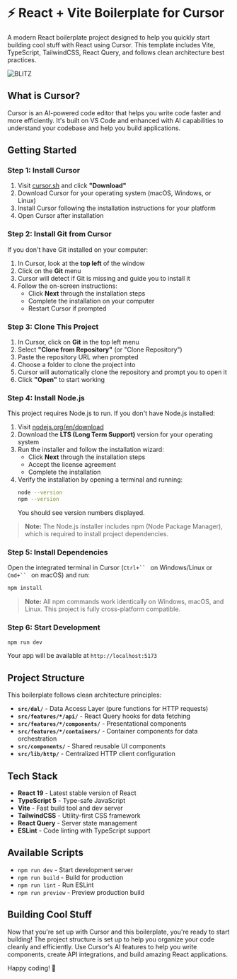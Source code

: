 # ⚡ React + Vite Boilerplate for Cursor

A modern React boilerplate project designed to help you quickly start building cool stuff with React using Cursor. This template includes Vite, TypeScript, TailwindCSS, React Query, and follows clean architecture best practices.

![BLITZ](public/blitz-logo.svg)

## What is Cursor?

Cursor is an AI-powered code editor that helps you write code faster and more efficiently. It's built on VS Code and enhanced with AI capabilities to understand your codebase and help you build applications.

## Getting Started

### Step 1: Install Cursor

1. Visit [cursor.sh](https://cursor.sh) and click **"Download"**
2. Download Cursor for your operating system (macOS, Windows, or Linux)
3. Install Cursor following the installation instructions for your platform
4. Open Cursor after installation

### Step 2: Install Git from Cursor

If you don't have Git installed on your computer:

1. In Cursor, look at the **top left** of the window
2. Click on the **Git** menu
3. Cursor will detect if Git is missing and guide you to install it
4. Follow the on-screen instructions:
   - Click **Next** through the installation steps
   - Complete the installation on your computer
   - Restart Cursor if prompted

### Step 3: Clone This Project

1. In Cursor, click on **Git** in the top left menu
2. Select **"Clone from Repository"** (or "Clone Repository")
3. Paste the repository URL when prompted
4. Choose a folder to clone the project into
5. Cursor will automatically clone the repository and prompt you to open it
6. Click **"Open"** to start working

### Step 4: Install Node.js

This project requires Node.js to run. If you don't have Node.js installed:

1. Visit [nodejs.org/en/download](https://nodejs.org/en/download)
2. Download the **LTS (Long Term Support)** version for your operating system
3. Run the installer and follow the installation wizard:
   - Click **Next** through the installation steps
   - Accept the license agreement
   - Complete the installation
4. Verify the installation by opening a terminal and running:
   ```bash
   node --version
   npm --version
   ```
   You should see version numbers displayed.

> **Note:** The Node.js installer includes npm (Node Package Manager), which is required to install project dependencies.

### Step 5: Install Dependencies

Open the integrated terminal in Cursor (`Ctrl+`` ` on Windows/Linux or `Cmd+`` ` on macOS) and run:

```bash
npm install
```

> **Note:** All npm commands work identically on Windows, macOS, and Linux. This project is fully cross-platform compatible.

### Step 6: Start Development

```bash
npm run dev
```

Your app will be available at `http://localhost:5173`

## Project Structure

This boilerplate follows clean architecture principles:

- **`src/dal/`** - Data Access Layer (pure functions for HTTP requests)
- **`src/features/*/api/`** - React Query hooks for data fetching
- **`src/features/*/components/`** - Presentational components
- **`src/features/*/containers/`** - Container components for data orchestration
- **`src/components/`** - Shared reusable UI components
- **`src/lib/http/`** - Centralized HTTP client configuration

## Tech Stack

- **React 19** - Latest stable version of React
- **TypeScript 5** - Type-safe JavaScript
- **Vite** - Fast build tool and dev server
- **TailwindCSS** - Utility-first CSS framework
- **React Query** - Server state management
- **ESLint** - Code linting with TypeScript support

## Available Scripts

- `npm run dev` - Start development server
- `npm run build` - Build for production
- `npm run lint` - Run ESLint
- `npm run preview` - Preview production build

## Building Cool Stuff

Now that you're set up with Cursor and this boilerplate, you're ready to start building! The project structure is set up to help you organize your code cleanly and efficiently. Use Cursor's AI features to help you write components, create API integrations, and build amazing React applications.

Happy coding! 🚀
